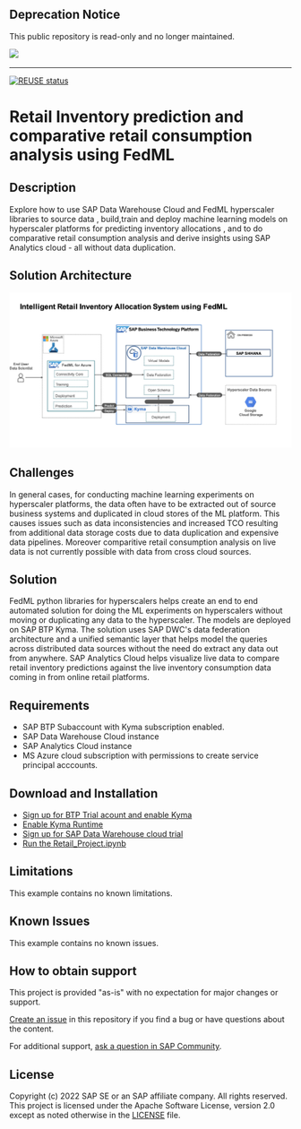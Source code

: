 ## Deprecation Notice

This public repository is read-only and no longer maintained.

![](https://img.shields.io/badge/STATUS-NOT%20CURRENTLY%20MAINTAINED-red.svg?longCache=true&style=flat)

---
[![REUSE status](https://api.reuse.software/badge/github.com/SAP-samples/data-warehouse-cloud-fedml-retail-inventory)](https://api.reuse.software/info/github.com/SAP-samples/data-warehouse-cloud-fedml-retail-inventory)

# Retail Inventory prediction and comparative retail consumption analysis using FedML

## Description
Explore how to use SAP Data Warehouse Cloud and  FedML hyperscaler libraries to source data , build,train and deploy machine learning models on hyperscaler platforms for predicting inventory allocations , and to do comparative retail consumption analysis and derive insights using SAP Analytics cloud - all without data duplication.

## Solution Architecture
![Solution Architecture](./Solution-Diagram.jpg)

## Challenges
In general cases, for conducting machine learning experiments on hyperscaler platforms, the data often have to be extracted out of source business systems and duplicated in cloud stores of the ML platform. This causes issues such as data inconsistencies and increased TCO resulting from additional data storage costs due to data duplication and expensive data pipelines. Moreover comparitive retail consumption analysis on live data is not currently possible with data from cross cloud sources. 


## Solution
FedML python libraries for hyperscalers helps create an end to end automated solution for doing the ML experiments on hyperscalers without moving or duplicating any data to the hyperscaler. The models are deployed on SAP BTP Kyma. The solution uses SAP DWC's data federation architecture and a unified semantic layer that helps model the queries across distributed data sources without the need do extract any data out from anywhere. SAP Analytics Cloud helps visualize live data to compare retail inventory predictions against the live inventory consumption data coming in from online retail platforms.

## Requirements

* SAP BTP Subaccount with Kyma  subscription enabled.
* SAP Data Warehouse Cloud instance
* SAP Analytics Cloud instance
* MS Azure cloud subscription with permissions to create service principal acccounts.

## Download and Installation
* [Sign up for BTP Trial acount and enable Kyma](https://developers.sap.com/tutorials/hcp-create-trial-account.html)
* [Enable Kyma Runtime](https://developers.sap.com/tutorials/cp-kyma-getting-started.html)
* [Sign up for SAP Data Warehouse cloud trial](https://www.sap.com/products/data-warehouse-cloud/trial.html)
* [Run the Retail_Project.ipynb](https://github.com/SAP-samples/data-warehouse-cloud-fedml-retail-inventory/blob/main/Retail_project.ipynb)

## Limitations
This example contains no known limitations.

## Known Issues
This example contains no known issues.

## How to obtain support
This project is provided "as-is" with no expectation for major changes or support.

[Create an issue](https://github.com/SAP-samples//issues) in this repository if you find a bug or have questions about the content.

For additional support, [ask a question in SAP Community](https://answers.sap.com/questions/ask.html).

## License
Copyright (c) 2022 SAP SE or an SAP affiliate company. All rights reserved. This project is licensed under the Apache Software License, version 2.0 except as noted otherwise in the [LICENSE](LICENSES/Apache-2.0.txt) file.
